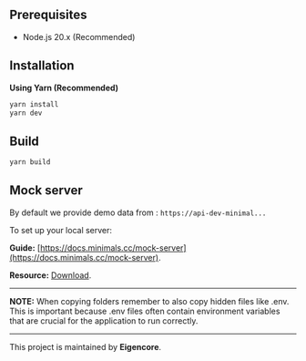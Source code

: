 ## Prerequisites

- Node.js 20.x (Recommended)

## Installation

**Using Yarn (Recommended)**

```sh
yarn install
yarn dev
```

## Build

```sh
yarn build
```

## Mock server

By default we provide demo data from : `https://api-dev-minimal...`

To set up your local server:

**Guide:** [https://docs.minimals.cc/mock-server](https://docs.minimals.cc/mock-server).

**Resource:** [Download](https://www.dropbox.com/sh/6ojn099upi105tf/AACpmlqrNUacwbBfVdtt2t6va?dl=0).

---

**NOTE:** When copying folders remember to also copy hidden files like .env. This is important because .env files often contain environment variables that are crucial for the application to run correctly.

---

This project is maintained by **Eigencore**.
